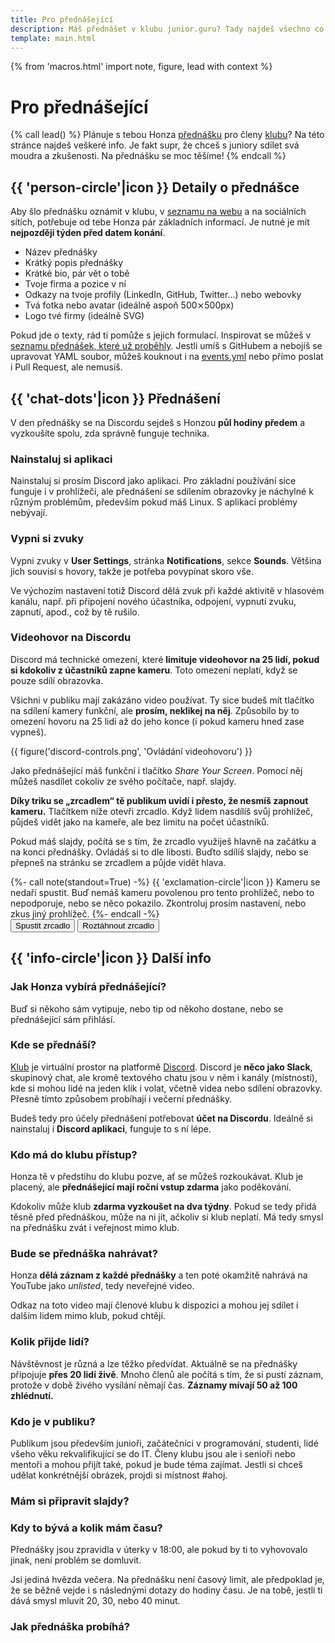```yaml
---
title: Pro přednášející
description: Máš přednášet v klubu junior.guru? Tady najdeš všechno co potřebuješ
template: main.html
---
```


{% from 'macros.html' import note, figure, lead with context %}

# Pro přednášející

{% call lead() %}
  Plánuje s tebou Honza [přednášku](/events/) pro členy [klubu](club.md)? Na této stránce najdeš veškeré info. Je fakt supr, že chceš s juniory sdílet svá moudra a zkušenosti. Na přednášku se moc těšíme!
{% endcall %}

## {{ 'person-circle'|icon }} Detaily o přednášce

Aby šlo přednášku oznámit v klubu, v [seznamu na webu](/events/) a na sociálních sítích, potřebuje od tebe Honza pár základních informací. Je nutné je mít **nejpozději týden před datem konání**.

- Název přednášky
- Krátký popis přednášky
- Krátké bio, pár vět o tobě
- Tvoje firma a pozice v ní
- Odkazy na tvoje profily (LinkedIn, GitHub, Twitter…) nebo webovky
- Tvá fotka nebo avatar (ideálně aspoň 500⨯500px)
- Logo tvé firmy (ideálně SVG)

Pokud jde o texty, rád ti pomůže s jejich formulací. Inspirovat se můžeš v [seznamu přednášek, které už proběhly](/events/). Jestli umíš s GitHubem a nebojíš se upravovat YAML soubor, můžeš kouknout i na [events.yml](https://github.com/honzajavorek/junior.guru/blob/main/juniorguru/data/events.yml) nebo přímo poslat i Pull Request, ale nemusíš.

## {{ 'chat-dots'|icon }} Přednášení

V den přednášky se na Discordu sejdeš s Honzou **půl hodiny předem** a vyzkoušíte spolu, zda správně funguje technika.

### Nainstaluj si aplikaci

Nainstaluj si prosím Discord jako aplikaci. Pro základní používání sice funguje i v prohlížeči, ale přednášení se sdílením obrazovky je náchylné k různým problémům, především pokud máš Linux. S aplikací problémy nebývají.

### Vypni si zvuky

Vypni zvuky v **User Settings**, stránka **Notifications**, sekce **Sounds**. Většina jich souvisí s hovory, takže je potřeba povypínat skoro vše.

Ve výchozím nastavení totiž Discord dělá zvuk při každé aktivitě v hlasovém kanálu, např. při připojení nového účastníka, odpojení, vypnutí zvuku, zapnutí, apod., což by tě rušilo.

### Videohovor na Discordu

Discord má technické omezení, které **limituje videohovor na 25 lidí, pokud si kdokoliv z účastníků zapne kameru**. Toto omezení neplatí, když se pouze sdílí obrazovka.

Všichni v publiku mají zakázáno video používat. Ty sice budeš mít tlačítko na sdílení kamery funkční, ale **prosím, neklikej na něj**. Způsobilo by to omezení hovoru na 25 lidí až do jeho konce (i pokud kameru hned zase vypneš).

{{ figure('discord-controls.png', 'Ovládání videohovoru') }}

Jako přednášející máš funkční i tlačítko _Share Your Screen_. Pomocí něj můžeš nasdílet cokoliv ze svého počítače, např. slajdy.

**Díky triku se „zrcadlem“ tě publikum uvidí i přesto, že nesmíš zapnout kameru.** Tlačítkem níže otevři zrcadlo. Když lidem nasdílíš svůj prohlížeč, půjdeš vidět jako na kameře, ale bez limitu na počet účastníků.

Pokud máš slajdy, počítá se s tím, že zrcadlo využiješ hlavně na začátku a na konci přednášky. Ovládáš si to dle libosti. Buďto sdílíš slajdy, nebo se přepneš na stránku se zrcadlem a půjde vidět hlava.

<div class="mirror">
  <noscript>
    {%- call note(standout=True) -%}
      {{ 'exclamation-circle'|icon }} Kameru se nedaří spustit. Buď nemáš kameru povolenou pro tento prohlížeč, nebo to nepodporuje, nebo se něco pokazilo. Zkontroluj prosím nastavení, nebo zkus jiný prohlížeč.
    {%- endcall -%}
  </noscript>
  <div class="standout text-center">
    <button type="button" class="mirror-run">Spustit zrcadlo</button>
    <button type="button" class="mirror-expand">Roztáhnout zrcadlo</button>
  </div>
</div>

## {{ 'info-circle'|icon }} Další info

### Jak Honza vybírá přednášející?

Buď si někoho sám vytipuje, nebo tip od někoho dostane, nebo se přednášející sám přihlásí.

### Kde se přednáší?

[Klub](club.md) je virtuální prostor na platformě [Discord](https://discord.com/). Discord je **něco jako Slack**, skupinový chat, ale kromě textového chatu jsou v něm i kanály (místnosti), kde si mohou lidé na jeden klik i volat, včetně videa nebo sdílení obrazovky. Přesně tímto způsobem probíhají i večerní přednášky.

Budeš tedy pro účely přednášení potřebovat **účet na Discordu**. Ideálně si nainstaluj i **Discord aplikaci**, funguje to s ní lépe.

### Kdo má do klubu přístup?

Honza tě v předstihu do klubu pozve, ať se můžeš rozkoukávat. Klub je placený, ale **přednášející mají roční vstup zdarma** jako poděkování.

Kdokoliv může klub **zdarma vyzkoušet na dva týdny**. Pokud se tedy přidá těsně před přednáškou, může na ni jít, ačkoliv si klub neplatí. Má tedy smysl na přednášku zvát i veřejnost mimo klub.

### Bude se přednáška nahrávat?

Honza **dělá záznam z každé přednášky** a ten poté okamžitě nahrává na YouTube jako _unlisted_, tedy neveřejné video.

Odkaz na toto video mají členové klubu k dispozici a mohou jej sdílet i dalším lidem mimo klub, pokud chtějí.

### Kolik přijde lidí?

Návštěvnost je různá a lze těžko předvídat. Aktuálně se na přednášky připojuje **přes 20 lidí živě**. Mnoho členů ale počítá s tím, že si pustí záznam, protože v době živého vysílání němají čas. **Záznamy mívají 50 až 100 zhlédnutí.**

### Kdo je v publiku?

Publikum jsou především junioři, začátečníci v programování, studenti, lidé všeho věku rekvalifikující se do IT. Členy klubu jsou ale i senioři nebo mentoři a mohou přijít také, pokud je bude téma zajímat. Jestli si chceš udělat konkrétnější obrázek, projdi si místnost #ahoj.

### Mám si připravit slajdy?

### Kdy to bývá a kolik mám času?

Přednášky jsou zpravidla v úterky v 18:00, ale pokud by ti to vyhovovalo jinak, není problém se domluvit.

Jsi jediná hvězda večera. Na přednášku není časový limit, ale předpoklad je, že se běžně vejde i s následnými dotazy do hodiny času. Je na tobě, jestli ti dává smysl mluvit 20, 30, nebo 40 minut.

### Jak přednáška probíhá?
